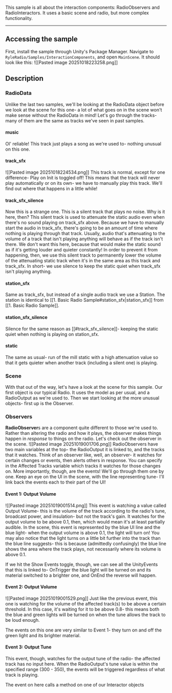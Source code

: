 This sample is all about the interaction components: RadioObservers and RadioInteractors. It uses a basic scene and radio, but more complex functionality.

---
## Accessing the sample
First, install the sample through Unity's Package Manager. Navigate to `RyleRadio/Samples/InteractionComponents`, and open `MainScene`. It should look like this: 
![[Pasted image 20251018223258.png]]

## Description
### RadioData
Unlike the last two samples, we'll be looking at the RadioData object before we look at the scene for this one- a lot of what goes on in the scene won't make sense without the RadioData in mind! Let's go through the tracks- many of them are the same as tracks we've seen in past samples.
#### music
Ol' reliable! This track just plays a song as we're used to- nothing unusual on this one.
#### track_sfx
![[Pasted image 20251018224534.png]]
This track is normal, except for one difference- Play on Init is toggled off! This means that the track will never play automatically or on its own- we have to manually play this track. We'll find out where that happens in a little while!
#### track_sfx_silence
Now this is a strange one. This is a silent track that plays no noise. Why is it here, then?
This silent track is used to attenuate the static audio even when there's no sound playing on track_sfx above. 
Because we have to manually start the audio in track_sfx, there's going to be an amount of time where nothing is playing through that track. Usually, audio that's attenuating to the volume of a track that isn't playing anything will behave as if the track isn't there. We don't want this here, because that would make the static sound as if it's getting louder and quieter constantly! In order to prevent it from happening, then, we use this silent track to permanently lower the volume of the attenuating static track when it's in the same area as this track and track_sfx.
In short- we use silence to keep the static quiet when track_sfx isn't playing anything.
#### station_sfx
Same as track_sfx, but instead of a single audio track we use a Station. The station is identical to [[1. Basic Radio Sample#station_sfx|station_sfx]] from [[1. Basic Radio Sample]].
#### station_sfx_silence
Silence for the same reason as [[#track_sfx_silence]]- keeping the static quiet when nothing is playing on station_sfx.
#### static
The same as usual- run of the mill static with a high attenuation value so that it gets quieter when another track (including a silent one) is playing.

### Scene
With that out of the way, let's have a look at the scene for this sample.
Our first object is our typical Radio. It uses the model as per usual, and a RadioOutput as we're used to.
Then we start looking at the more unusual objects- first up is the Observer.
### Observers
**RadioObserver**s are a component quite different to those we're used to. Rather than altering the radio and how it plays, the observer makes things happen in *response* to things on the radio. Let's check out the observer in the scene.
![[Pasted image 20251019001706.png]]
RadioObservers have two main variables at the top- the RadioOutput it is linked to, and the tracks that it watches. Think of an observer like, well, an observer- it watches for certain changes or events, then alerts others in response. You can specify in the Affected Tracks variable which tracks it watches for those changes on. More importantly, though, are the events! We'll go through them one by one. Keep an eye on the UI in the scene, with the line representing tune- I'll link back the events each to their part of the UI!
#### Event 1: Output Volume
![[Pasted image 20251019001514.png]]
This event is watching a value called Output Volume- this is the volume of the track according to the radio's tune, broadcast power, and insulation- but not the track's gain. It watches for the output volume to be above 0.1, then, which would mean it's at least partially audible.
In the scene, this event is represented by the blue UI line and the blue light- when the output volume is above 0.1, the light will turn on!
You may also notice that the light turns on a little bit further into the track than the blue line suggests- this is because (admittedly confusingly) the blue line shows the area where the track plays, not necessarily where its volume is above 0.1. 

If we hit the Show Events toggle, though, we can see all the UnityEvents that this is linked to- OnTrigger the blue light will be turned on and its material switched to a brighter one, and OnEnd the reverse will happen. 
#### Event 2: Output Volume
![[Pasted image 20251019001529.png]]
Just like the previous event, this one is watching for the volume of the affected track(s) to be above a certain threshold. In this case, it's waiting for it to be above 0.8- this means both the blue and green lights will be turned on when the tune allows the track to be loud enough.

The events on this one are very similar to Event 1- they turn on and off the green light and its brighter material.
#### Event 3: Output Tune
This event, though, watches for the output tune of the radio- the affected track has no input here. When the RadioOutput's tune value is within the specified range (300 - 350), the events will be triggered regardless of what track is playing. 

The event on here calls a method on one of our Interactor objects